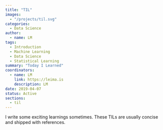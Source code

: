 ```yaml
---
title: "TIL"
images:
  - "/projects/til.svg"
categories:
  - Data Science
author:
  - name: LM
tags:
  - Introduction
  - Machine Learning
  - Data Science
  - Statistical Learning
summary: "Today I Learned"
coordinators:
  - name: LM
    link: https://leima.is
    description: LM
date: 2019-04-07
status: Active
sections:
  - til
---
```


I write some exciting learnings sometimes. These TILs are usually concise and shipped with references.